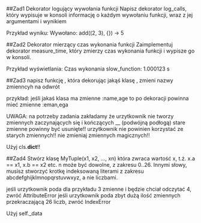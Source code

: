 ##Zad1
Dekorator logujący wywołania funkcji
Napisz dekorator log_calls, który wypisuje w konsoli informację o każdym wywołaniu funkcji, 
wraz z jej argumentami i wynikiem

Przykład wyniku:
Wywołano: add((2, 3), {}) -> 5

##Zad2
Dekorator mierzący czas wykonania funkcji
Zaimplementuj dekorator measure_time, który zmierzy czas wykonania funkcji i wypisze go w konsoli.

Przykład wyświetlania:
Czas wykonania slow_function: 1.000123 s

##Zad3
napisz funkcję , która dekorując jakąś klasę , zmieni nazwy zmienncyh na odwrót

przykład:
jeśli jakaś klasa ma zmienne :name,age
to po dekoracji powinna mieć zmienne :eman,ega

UWAGA:
na potrzeby zadania zakładamy że urzytkownik nie tworzy zmiennych zaczynających się i kończących __ (podwójną podłogą)
stare zmienne powinny być usunięte!! urzytkownik nie powinien korzystać ze starych zmiennych!!
nie zmieniaj zmiennych magicznych!!

Użyj cls.__dict__!!

##Zad4
Stwórz klasę MyTuple(x1, x2, ..., xn)  która zwraca wartość x, t.ż.
x.a == x1, x.b == x2 etc. n może być dowolne, z zakresu 0..26. Innymi słowy,
musisz stworzyć krotkę indeksowaną literami z zakresu abcdefghijklmnopqrstuvwxyz, a nie liczbami.

jeśli urzytkownik poda dla przykładu 3 zmienne i będzie chciał odczytać 4, zwróć AttributeError
jeśli urzytkownik poda zbyt dużą ilość zmiennych przekraczającą 26 liczb, zwróć IndexError

Użyj self._data
